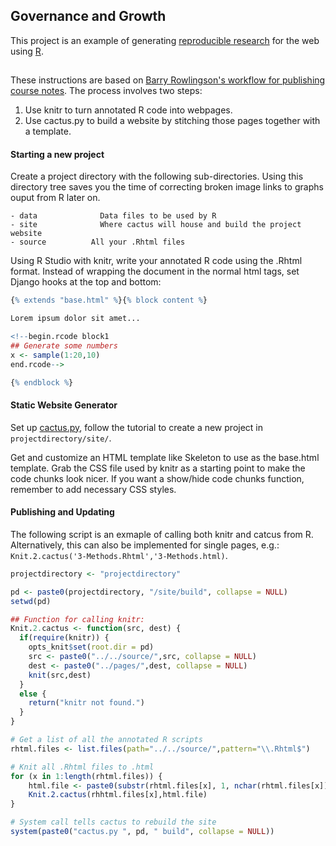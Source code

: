 ## Governance and Growth

This project is an example of generating [reproducible research](http://yihui.name/en/2012/06/enjoyable-reproducible-research/) for the web using [R](http://www.r-project.com). 

##

These instructions are based on [Barry Rowlingson's workflow for publishing course notes](http://geospaced.blogspot.tw/2012/05/knitr-cactus-twitterbootstrap-jquery.html). The process involves two steps:

1. Use knitr to turn annotated R code into webpages.
2. Use cactus.py to build a website by stitching those pages together with a template.

#### Starting a new project

Create a project directory with the following sub-directories. Using this directory tree saves you the time of correcting broken image links to graphs ouput from R later on.

    - data				Data files to be used by R
    - site				Where cactus will house and build the project website  
    - source          All your .Rhtml files

Using R Studio with knitr, write your annotated R code using the .Rhtml format. Instead of wrapping the document in the normal html tags, set Django hooks at the top and bottom:

```r
{% extends "base.html" %}{% block content %}

Lorem ipsum dolor sit amet...

<!--begin.rcode block1
## Generate some numbers
x <- sample(1:20,10)
end.rcode-->

{% endblock %}

```
#### Static Website Generator

Set up [cactus.py](https://github.com/koenbok/Cactus), follow the tutorial to create a new project in `projectdirectory/site/`. 

Get and customize an HTML template like Skeleton to use as the base.html template. Grab the CSS file used by knitr as a starting point to make the code chunks look nicer. If you want a show/hide code chunks function, remember to add necessary CSS styles.


#### Publishing and Updating

The following script is an exmaple of calling both knitr and catcus from R. Alternatively, this can also be implemented for single pages, e.g.: `Knit.2.cactus('3-Methods.Rhtml','3-Methods.html)`.

```R
projectdirectory <- "projectdirectory" 

pd <- paste0(projectdirectory, "/site/build", collapse = NULL)
setwd(pd)

## Function for calling knitr:
Knit.2.cactus <- function(src, dest) {
  if(require(knitr)) {
    opts_knit$set(root.dir = pd) 
    src <- paste0("../../source/",src, collapse = NULL)
    dest <- paste0("../pages/",dest, collapse = NULL)
    knit(src,dest)
  }
  else {
    return("knitr not found.")
  }
}

# Get a list of all the annotated R scripts
rhtml.files <- list.files(path="../../source/",pattern="\\.Rhtml$")

# Knit all .Rhtml files to .html
for (x in 1:length(rhtml.files)) {
	html.file <- paste0(substr(rhtml.files[x], 1, nchar(rhtml.files[x])-6),".html", collapse = NULL)
	Knit.2.cactus(rhhtml.files[x],html.file)
}

# System call tells cactus to rebuild the site
system(paste0("cactus.py ", pd, " build", collapse = NULL))

```
